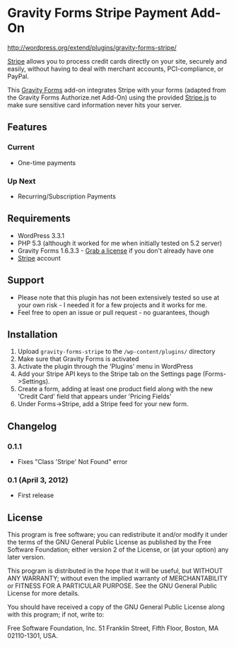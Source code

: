 # Gravity Forms Stripe Payment Add-On
http://wordpress.org/extend/plugins/gravity-forms-stripe/

[Stripe](https://stripe.com) allows you to process credit cards directly on your site, securely and easily, without having to deal with merchant accounts, PCI-compliance, or PayPal.

This [Gravity Forms](http://naomicbush.com/getgravityforms) add-on integrates Stripe with your forms (adapted from the Gravity Forms Authorize.net Add-On) using the provided [Stripe.js](https://stripe.com/docs/stripe.js) to make sure sensitive card information never hits your server.

## Features
### Current
* One-time payments

### Up Next
* Recurring/Subscription Payments

## Requirements
* WordPress 3.3.1
* PHP 5.3 (although it worked for me when initially tested on 5.2 server)
* Gravity Forms 1.6.3.3 - [Grab a license](http://naomicbush.com/getgravityforms "purchase Gravity Forms!") if you don't already have one
* [Stripe](https://stripe.com) account

## Support
* Please note that this plugin has not been extensively tested so use at your own risk - I needed it for a few projects and it works for me.
* Feel free to open an issue or pull request - no guarantees, though

## Installation

1. Upload `gravity-forms-stripe` to the `/wp-content/plugins/` directory
2. Make sure that Gravity Forms is activated
3. Activate the plugin through the 'Plugins' menu in WordPress
4. Add your Stripe API keys to the Stripe tab on the Settings page (Forms->Settings).
5. Create a form, adding at least one product field along with the new 'Credit Card' field that appears under 'Pricing Fields'
6. Under Forms->Stripe, add a Stripe feed for your new form.

## Changelog
### 0.1.1
* Fixes "Class 'Stripe' Not Found" error

### 0.1 (April 3, 2012)
* First release

## License
This program is free software; you can redistribute it and/or modify it under the terms of the GNU General Public License as published by the Free Software Foundation; either version 2 of the License, or (at your option) any later version.

This program is distributed in the hope that it will be useful, but WITHOUT ANY WARRANTY; without even the implied warranty of MERCHANTABILITY or FITNESS FOR A PARTICULAR PURPOSE. See the GNU General Public License for more details.

You should have received a copy of the GNU General Public License along with this program; if not, write to:

Free Software Foundation, Inc. 51 Franklin Street, Fifth Floor, Boston, MA 02110-1301, USA.